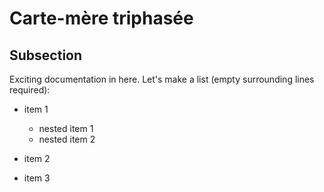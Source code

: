 # Carte-mère triphasée

## Subsection

Exciting documentation in here.
Let's make a list (empty surrounding lines required):

- item 1

  - nested item 1
  - nested item 2

- item 2
- item 3